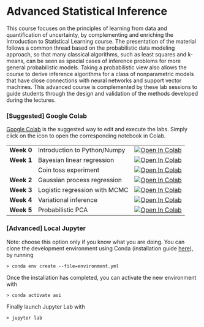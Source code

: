 # Advanced Statistical Inference 


This course focuses on the principles of learning from data and quantification of uncertainty, by complementing and enriching the Introduction to Statistical Learning course. 
The presentation of the material follows a common thread based on the probabilistic data modeling approach, so that many classical algorithms, such as least squares and k-means, can be seen as special cases of inference problems for more general probabilistic models. Taking a probabilistic view also allows the course to derive inference algorithms for a class of nonparametric models that have close connections with neural networks and support vector machines. 
This advanced course is complemented by these lab sessions to guide students through the design and validation of the methods developed during the lectures.


### [Suggested] Google Colab
[Google Colab](https://colab.research.google.com/) is the suggested way to edit and execute the labs. Simply click on the icon to open the corresponding notebook in Colab. 

|  |   |  |
|:--|:--|:--|
| **Week 0** | Introduction to Python/Numpy  | [![Open In Colab](https://colab.research.google.com/assets/colab-badge.svg)](https://colab.research.google.com/github/srossi93/asi-labs/blob/master/lab_week0-public/Tutorial_Python.ipynb)|
| **Week 1** | Bayesian linear regression    | [![Open In Colab](https://colab.research.google.com/assets/colab-badge.svg)](https://colab.research.google.com/github/srossi93/asi-labs/blob/master/lab_week1-public/Bayesian_Linear_Regression.ipynb)|
|            | Coin toss experiment          | [![Open In Colab](https://colab.research.google.com/assets/colab-badge.svg)](https://colab.research.google.com/github/srossi93/asi-labs/blob/master/lab_week1-public/Coin_Toss_Experiment.ipynb)|
| **Week 2** | Gaussian process regression   | [![Open In Colab](https://colab.research.google.com/assets/colab-badge.svg)](https://colab.research.google.com/github/srossi93/asi-labs/blob/master/lab_week2-public/Gaussian_Process_Regression.ipynb)|
| **Week 3** | Logistic regression with MCMC | [![Open In Colab](https://colab.research.google.com/assets/colab-badge.svg)](https://colab.research.google.com/github/srossi93/asi-labs/blob/master/lab_week3-public/Bayesian_Logistic_Regression_MCMC.ipynb)|
| **Week 4** | Variational inference         | [![Open In Colab](https://colab.research.google.com/assets/colab-badge.svg)](https://colab.research.google.com/github/srossi93/asi-labs/blob/master/lab_week4-public/Variational_Logistic_Regression.ipynb)|
| **Week 5** | Probabilistic PCA         | [![Open In Colab](https://colab.research.google.com/assets/colab-badge.svg)](https://colab.research.google.com/github/srossi93/asi-labs/blob/master/lab_week5-public/Probabilistic_PCA.ipynb)|

### [Advanced] Local Jupyter

Note: choose this option only if you know what you are doing. 
You can clone the development environment using Conda (installation guide [here](https://docs.conda.io/en/latest/miniconda.html)), by running
```shell
> conda env create --file=environment.yml
```
Once the installation has completed, you can activate the new environment with 
```shell
> conda activate asi
```
Finally launch Jupyter Lab with 
```shell
> jupyter lab 
```
